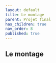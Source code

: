 ```yaml
---
layout: default
title: Le montage
parent: Projet final
has_children: true
nav_order: 8
published: true
---
```

## Le montage